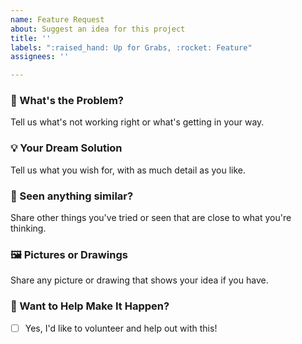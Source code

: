 ```yaml
---
name: Feature Request
about: Suggest an idea for this project
title: ''
labels: ":raised_hand: Up for Grabs, :rocket: Feature"
assignees: ''

---
```


### 🚀 What's the Problem?
Tell us what's not working right or what's getting in your way.

### 💡 Your Dream Solution
Tell us what you wish for, with as much detail as you like.

### 🤔 Seen anything similar?
Share other things you've tried or seen that are close to what you're thinking.

### 🖼️ Pictures or Drawings
Share any picture or drawing that shows your idea if you have.

### 👐 Want to Help Make It Happen?
- [ ] Yes, I'd like to volunteer and help out with this!
